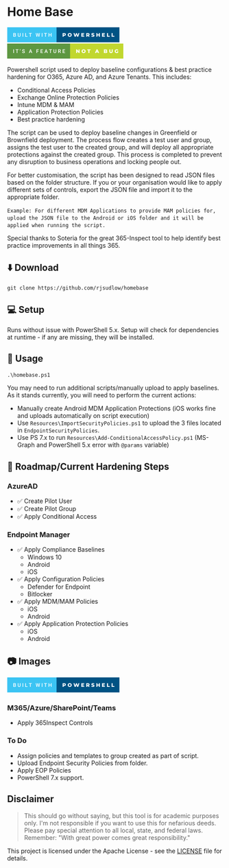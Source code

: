 # Home Base
![Screenshot](./misc/built-with-powershell.png)
![feature-not-a-bug](./misc/it's-a-feature-not-a-bug.png)

Powershell script used to deploy baseline configurations & best practice hardening for O365, Azure AD, and Azure Tenants. This includes:
* Conditional Access Policies
* Exchange Online Protection Policies
* Intune MDM & MAM
* Application Protection Policies
* Best practice hardening

The script can be used to deploy baseline changes in Greenfield or Brownfield deployment. The process flow creates a test user and group, assigns the test user to the created group, and will deploy all appropriate protections against the created group. This process is completed to prevent any disruption to business operations and locking people out.

For better customisation, the script has been designed to read JSON files based on the folder structure. If you or your organisation would like to apply different sets of controls, export the JSON file and import it to the appropriate folder.

`Example: For different MDM Applications to provide MAM policies for, upload the JSON file to the Android or iOS folder and it will be applied when running the script.`

Special thanks to Soteria for the great 365-Inspect tool to help identify best practice improvements in all things 365.


## :arrow_down: Download
```
git clone https://github.com/rjsudlow/homebase
```


## :computer: Setup
Runs without issue with PowerShell 5.x. Setup will check for dependencies at runtime - if any are missing, they will be installed.


## :rocket: Usage
```
.\homebase.ps1
```
You may need to run additional scripts/manually upload to apply baselines. As it stands currently, you will need to perform the current actions:
* Manually create Android MDM Application Protections (iOS works fine and uploads automatically on script execution)
* Use `Resources\ImportSecurityPolicies.ps1` to upload the 3 files located in `EndpointSecurityPolicies`.
* Use PS 7.x to run `Resources\Add-ConditionalAccessPolicy.ps1` (MS-Graph and PowerShell 5.x error with `@params` variable)


## :compass: Roadmap/Current Hardening Steps

### AzureAD
* :white_check_mark: Create Pilot User
* :white_check_mark: Create Pilot Group
* :white_check_mark: Apply Conditional Access

### Endpoint Manager
* :white_check_mark: Apply Compliance Baselines
  * Windows 10
  * Android
  * iOS
* :white_check_mark: Apply Configuration Policies
  * Defender for Endpoint
  * Bitlocker
* :white_check_mark: Apply MDM/MAM Policies
  * iOS
  * Android
* :white_check_mark: Apply Application Protection Policies
  * iOS
  * Android

## :camera: Images
![Screenshot](./misc/built-with-powershell.png)

### M365/Azure/SharePoint/Teams
* Apply 365Inspect Controls


### To Do
* Assign policies and templates to group created as part of script.
* Upload Endpoint Security Policies from folder.
* Apply EOP Policies
* PowerShell 7.x support.


## Disclaimer
>This should go without saying, but this tool is for academic purposes only. I'm not responsible if you want to use this
for nefarious deeds. Please pay special attention to all local, state, and federal laws. Remember:
"With great power comes great responsibility."

This project is licensed under the Apache License - see the [LICENSE](LICENSE) file for details.
